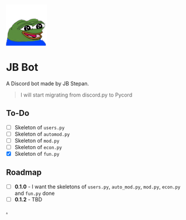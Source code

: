 ![Happy Pepe](images/PepeHappy.png)<br>
# JB Bot
A Discord bot made by JB Stepan.

> I will start migrating from discord.py to Pycord

## To-Do
- [ ] Skeleton of `users.py`
- [ ] Skeleton of `automod.py`
- [ ] Skeleton of `mod.py`
- [ ] Skeleton of `econ.py`
- [x] Skeleton of `fun.py`

## Roadmap
- [ ] **0.1.0** - I want the skeletons of `users.py`, `auto_mod.py`, `mod.py`, `econ.py` and `fun.py` done
- [ ] **0.1.2** - TBD

[.](https://discord.gg/HYPVwxCPKB)
 
